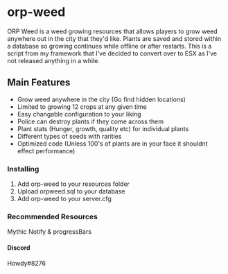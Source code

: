# orp-weed

ORP Weed is a weed growing resources that allows players to grow weed anywhere out in the city that they'd like. Plants are saved and stored within a database so growing continues while offline or after restarts.
This is a script from my framework that I've decided to convert over to ESX as I've not released anything in a while.

## Main Features
* Grow weed anywhere in the city (Go find hidden locations)
* Limited to growing 12 crops at any given time
* Easy changable configuration to your liking
* Police can destroy plants if they come across them
* Plant stats (Hunger, growth, quality etc) for individual plants
* Different types of seeds with rarities
* Optimized code (Unless 100's of plants are in your face it shouldnt effect performance)

### Installing
1. Add orp-weed to your resources folder
2. Upload orpweed.sql to your database
3. Add orp-weed to your server.cfg

### Recommended Resources
Mythic Notify & progressBars

#### Discord
Howdy#8276
